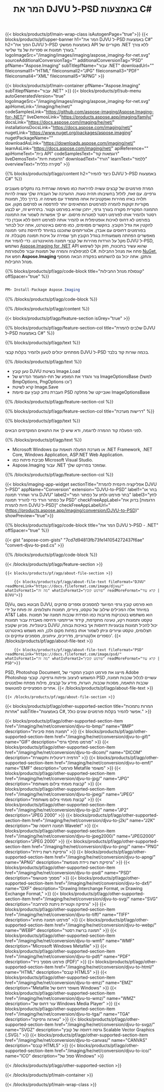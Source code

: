 ﻿---
title: המר את DJVU ל-PSD באמצעות C# 
weight: 3920
url: /he/net/conversion/djvu-to-psd/ 
lang: he
langdirlevel: 2
locales: ja,it,zh-hant,ru,de,es,fr,nl,id,lt,pl,pt,vi,tr,ko,zh-hans,ar,hi,th,sv,cs,uk,he
description: קוד לדוגמה עבור המרת DJVU ל-PSD C#. השתמש בקוד לדוגמה של API עבור קבצי DJVU אצווה להמרה של PSD בתוך VB.NET, Asp.NET או כל יישום מבוסס NET.
---

{{< blocks/products/pf/main-wrap-class isAutogenPage="true">}}
{{< blocks/products/pf/upper-banner h1="המר את DJVU ל-PSD באמצעות C#" h2="הפוך את DJVU ל-PSD באמצעות ממשקי API מקוריים של .NET ללא צורך בעורך תמונות או ספריות של צד שלישי." logoImageSrc="/imaging/images/imaging/aspose_imaging-for-net.svg" sourceAdditionalConversionTag="" additionalConversionTag="PSD" pfName="Aspose.Imaging" subTitlepfName="עבור .NET" downloadUrl="" fileiconsmall1="HTML" fileiconsmall2="JPG" fileiconsmall3="PDF" fileiconsmall4="XML" fileiconsmall5="APNG" >}}


{{< blocks/products/pf/main-container pfName="Aspose.Imaging" subTitlepfName="עבור .NET" >}}
{{< blocks/products/pf/sub-menu autoGeneratedVersion="true" logoImageSrc="/imaging/images/imaging/aspose_imaging-for-net.svg" apiHomeLink="/imaging/he/net/" codeSamplesLink="https://github.com/aspose-imaging/Aspose.Imaging-for-.NET/" liveDemosLink="https://products.aspose.app/imaging/family/" docsLink="https://docs.aspose.com/imaging/he/net/" installationsDocsLink="https://docs.aspose.com/imaging/net/" nugetLink="https://www.nuget.org/packages/aspose.imaging" nugetPackageName="" downloadAsLink="https://downloads.aspose.com/imaging/net/" learnAsLink="https://docs.aspose.com/imaging/net/" apiReference="" apiHomeText="בית API" codeSamplesText="דוגמאות קוד" liveDemosText="הדגמות חיות" downloadText="הורד" learnText="לִלמוֹד" overviewText="סקירה כללית" >}}

{{% blocks/products/pf/agp/content h2="כיצד להמיר DJVU ל-PSD באמצעות C#" %}}

המרת פורמטים של קבצים עשויה להיראות כמו משימה שגרתית בה נתקלים מעצבים גרפיים. עם זאת, לזלזל בחשיבותו תהיה טעות. ההערכה של העבודה שלך עשויה להיות תלויה באיזו מהירות ואפקטיביות אתה מתמודד עם משימה זו. בדרך כלל, תמונות מקוריות זקוקות להמרה לפורמטים המתאימים יותר להדפסה או לפרסום מקוון. אם התמונה המקורית מקורה בעורך גרפי, ייתכן שהיא בפורמט וקטור. בתרחיש זה, יש לבצע רסטר ולהמיר אותו לפורמט רסטר למטרות פרסום. יש לך אפשרות לשמור את התמונה בפורמט לא דחוס לאיכות אופטימלית או להמיר אותה לפורמט דחוס ללא אובדן כדי להקטין את גודל הקובץ. בהקשרים מסוימים, כמו פרסום באינטרנט, אתה יכול לבחור בפורמטים דחוסים עם אובדן. אלגוריתמים שתוכננו במיוחד לדחיסת נתוני תמונה מאפשרים הפחתה משמעותית בגודל הקובץ תוך שמירה על איכות תמונה מקובלת. זה מקל על הורדות מהירות של קבצי תמונה מהאינטרנט. כדי להמיר את DJVU ל-PSD, נשתמש [Aspose.Imaging for .NET](https://products.aspose.com/imaging/net) API שהוא עשיר בתכונות, חזק וקל לשימוש למניפולציה והמרה של תמונות עבור פלטפורמת C#. פתח את מנהל החבילות [NuGet](https://www.nuget.org/packages/aspose.imaging), חפש את
 **Aspose.Imaging** והתקן. אתה יכול גם להשתמש בפקודה הבאה ממסוף מנהל החבילות.

{{% blocks/products/pf/agp/code-block title="קונסולת מנהל החבילות" offSpacer="true" %}}

```cs

PM> Install-Package Aspose.Imaging

```

{{% /blocks/products/pf/agp/code-block %}}

{{% /blocks/products/pf/agp/content %}}

{{< blocks/products/pf/agp/feature-section isGrey="true" >}}

{{% blocks/products/pf/agp/feature-section-col title="שלבים להמרת DJVU ל-PSD באמצעות C#" %}}

{{% blocks/products/pf/agp/text %}}

מפתחים יכולים לטעון ולהמיר בקלות קבצי DJVU ל-PSD בכמה שורות קוד בלבד.

{{% /blocks/products/pf/agp/text %}}

+ טען קובץ DJVU בשיטת Image.Load
+ צור והגדר את המופע של תת-המעמד הנדרש של ImageOptionsBase (למשל BmpOptions, PngOptions וכו')
+ קרא לשיטת Image.Save
+ העברת נתיב קובץ עם סיומת PSD ואובייקט של מחלקה ImageOptionsBase

{{% /blocks/products/pf/agp/feature-section-col %}}

{{% blocks/products/pf/agp/feature-section-col title="דרישות מערכת" %}}

{{% blocks/products/pf/agp/text %}}

לפני הפעלת קוד ההמרה לדוגמה, ודא שיש לך את התנאים המוקדמים הבאים.

{{% /blocks/products/pf/agp/text %}}

- Microsoft Windows או מערכת הפעלה תואמת עם .NET Framework, .NET Core, Windows Application, ASP.NET Web Application.
- סביבת פיתוח כמו Microsoft Visual Studio.
- Aspose.Imaging עבור .NET שמוזכר בפרויקט שלך.

{{% /blocks/products/pf/agp/feature-section-col %}}

{{< blocks/imaging-app-widget
        sectionTitle="אפליקציה חינמית להמרת DJVU ל-PSD"
        appName="Conversion"
        extension="DJVU-to-PSD"
        label1="בחר או גרור ושחרר תמונה DJVU"
        label2="בחר פורמט ולחץ על כפתור המר"
        label3="לחץ על כפתור הורד כדי להוריד תמונה PSD"
        checkFreeAppLabel="בדוק את [הדגמות חיות להמרת DJVU ל-PSD]"
        checkFreeAppLabelUrl="(https://products.aspose.app/imaging/conversion/DJVU-to-PSD)"
        showPreview="true">}}

{{% blocks/products/pf/agp/code-block title="המר את DJVU ל-PSD - .NET" offSpacer="true" %}}

{{< gist "aspose-com-gists" "7cd7d94813fb73fe141054272437f6ae" "convert-djvu-to-psd.cs" >}}

{{% /blocks/products/pf/agp/code-block %}}

{{< /blocks/products/pf/agp/feature-section >}}

    {{< blocks/products/pf/agp/about-file-section >}}
       
        {{< blocks/products/pf/agp/about-file-text fileFormat="DJVU" readMoreLink="https://docs.fileformat.com/image/djvu/" whatIsFormat1="מה זה" whatIsFormat2="פורמט קובץ" readMoreFormat="קרא עוד | DJVU">}}
DjVu, מבוטא בשם DJVU, הוא פורמט קובץ גרפי המיועד למסמכים וספרים סרוקים במיוחד אלה המכילים שילוב של טקסט, ציורים, תמונות ותצלומים. זה פותח על ידי AT&T Labs. הוא משתמש בטכניקות מרובות כמו הפרדת שכבות תמונה של תמונות טקסט ותמונות רקע, טעינה מתקדמת, קידוד אריתמטי ודחיסה מאבדת עבור תמונות ביטונליות. מכיוון שקובץ DJVU יכול להכיל תמונות צבעוניות דחוסות אך באיכות גבוהה, תצלומים, טקסט וציורים וניתן לשמור אותו בפחות מקום ולכן, הוא משמש באינטרנט כספרים אלקטרוניים, מדריכים, עיתונים, מסמכים עתיקים וכו'.
        {{< /blocks/products/pf/agp/about-file-text >}}

        {{< blocks/products/pf/agp/about-file-text fileFormat="PSD" readMoreLink="https://docs.fileformat.com/image/psd/" whatIsFormat1="מה זה" whatIsFormat2="פורמט קובץ" readMoreFormat="קרא עוד | PSD">}}
PSD, Photoshop Document, מייצג את פורמט הקובץ המקורי של Adobe Photoshop המשמש לעיצוב ופיתוח גרפיקה. קובצי PSD עשויים לכלול שכבות תמונה, שכבות התאמה, מסכות שכבות, הערות, מידע על קבצים, מילות מפתח ואלמנטים אחרים הספציפיים לפוטושופ.
        {{< /blocks/products/pf/agp/about-file-text >}}

    {{< /blocks/products/pf/agp/about-file-section >}}

<!-- aboutfile Ends -->

{{< blocks/products/pf/agp/other-supported-section title="המרות נתמכות אחרות" subTitle="באמצעות C#, אפשר להמיר בקלות פורמטים שונים כולל." >}}

{{< blocks/products/pf/agp/other-supported-section-item href="/imaging/he/net/conversion/djvu-to-bmp/" name="BMP" description="תמונת מפת סיביות" >}}
{{< blocks/products/pf/agp/other-supported-section-item href="/imaging/he/net/conversion/djvu-to-gif/" name="GIF" description="פורמט מחלף גרפי" >}}
{{< blocks/products/pf/agp/other-supported-section-item href="/imaging/he/net/conversion/djvu-to-dicom/" name="DICOM" description="הדמיה דיגיטלית ותקשורת" >}}
{{< blocks/products/pf/agp/other-supported-section-item href="/imaging/he/net/conversion/djvu-to-emf/" name="EMF" description="פורמט Metafile משופר" >}}
{{< blocks/products/pf/agp/other-supported-section-item href="/imaging/he/net/conversion/djvu-to-jpg/" name="JPG" description="קבוצת מומחי צילום משותפת" >}}
{{< blocks/products/pf/agp/other-supported-section-item href="/imaging/he/net/conversion/djvu-to-jpeg/" name="JPEG" description="קבוצת מומחי צילום משותפת" >}}
{{< blocks/products/pf/agp/other-supported-section-item href="/imaging/he/net/conversion/djvu-to-jp2/" name="JP2" description="JPEG 2000" >}}
{{< blocks/products/pf/agp/other-supported-section-item href="/imaging/he/net/conversion/djvu-to-j2k/" name="J2K" description="תמונה דחוסה של Wavelet" >}}
{{< blocks/products/pf/agp/other-supported-section-item href="/imaging/he/net/conversion/djvu-to-jpeg2000/" name="JPEG2000" description="JPEG 2000" >}}
{{< blocks/products/pf/agp/other-supported-section-item href="/imaging/he/net/conversion/djvu-to-png/" name="PNG" description="גרפיקת רשת ניידת" >}}
{{< blocks/products/pf/agp/other-supported-section-item href="/imaging/he/net/conversion/djvu-to-apng/" name="APNG" description="גרפיקת רשת ניידת מונפשת" >}}
{{< blocks/products/pf/agp/other-supported-section-item href="/imaging/he/net/conversion/djvu-to-psd/" name="PSD" description="מסמך פוטושופ" >}}
{{< blocks/products/pf/agp/other-supported-section-item href="/imaging/he/net/conversion/djvu-to-dxf/" name="DXF" description="Drawing Interchange Format, או Drawing Exchange Format," >}}
{{< blocks/products/pf/agp/other-supported-section-item href="/imaging/he/net/conversion/djvu-to-svg/" name="SVG" description="גרפיקה וקטורית ניתנת להרחבה" >}}
{{< blocks/products/pf/agp/other-supported-section-item href="/imaging/he/net/conversion/djvu-to-tiff/" name="TIFF" description="פורמט תמונה מתויג" >}}
{{< blocks/products/pf/agp/other-supported-section-item href="/imaging/he/net/conversion/djvu-to-webp/" name="WEBP" description="תמונה ברשת רסטר" >}}
{{< blocks/products/pf/agp/other-supported-section-item href="/imaging/he/net/conversion/djvu-to-wmf/" name="WMF" description="Microsoft Windows Metafile" >}}
{{< blocks/products/pf/agp/other-supported-section-item href="/imaging/he/net/conversion/djvu-to-pdf/" name="PDF" description="פורמט מסמך נייד (PDF)" >}}
{{< blocks/products/pf/agp/other-supported-section-item href="/imaging/he/net/conversion/djvu-to-html/" name="HTML" description="קנבס HTML5" >}}
{{< blocks/products/pf/agp/other-supported-section-item href="/imaging/he/net/conversion/djvu-to-emz/" name="EMZ" description="Metafile משופר דחוס של Windows" >}}
{{< blocks/products/pf/agp/other-supported-section-item href="/imaging/he/net/conversion/djvu-to-wmz/" name="WMZ" description="עור דחוס של Windows Media Player" >}}
{{< blocks/products/pf/agp/other-supported-section-item href="/imaging/he/net/conversion/djvu-to-tga/" name="TGA" description="טארגה גרפיקה" >}}
{{< blocks/products/pf/agp/other-supported-section-item href="/imaging/he/net/conversion/djvu-to-svgz/" name="SVGZ" description="גרסה דחוסה של קובץ Scalable Vector Graphics (.SVG)." >}}
{{< blocks/products/pf/agp/other-supported-section-item href="/imaging/he/net/conversion/djvu-to-canvas/" name="CANVAS" description="קנבס HTML5" >}}
{{< blocks/products/pf/agp/other-supported-section-item href="/imaging/he/net/conversion/djvu-to-ico/" name="ICO" description="סמל של Windows" >}}

{{< /blocks/products/pf/agp/other-supported-section >}}

{{< /blocks/products/pf/main-container >}}
    
{{< /blocks/products/pf/main-wrap-class >}}
